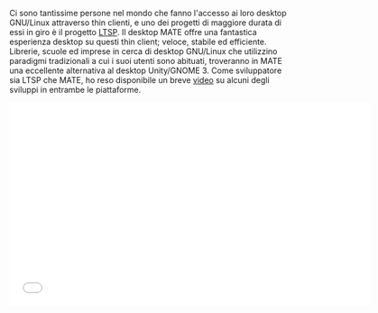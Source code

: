 <!--
.. link: https://www.youtube.com/watch?v=pnL47bbFN68
.. description:
.. tags: LTSP
.. date: 2013-03-20 11:30:13
.. title: MATE e LTSP
.. slug: 2013-03-20-mate-and-ltsp
.. author: Scott Balneaves
-->

Ci sono tantissime persone nel mondo che fanno l'accesso ai loro desktop GNU/Linux
attraverso thin clienti, e uno dei progetti di maggiore durata di essi in giro è il progetto  [LTSP](https://ltsp.org). Il desktop MATE offre una fantastica esperienza desktop su questi thin client; veloce, stabile ed efficiente.
Librerie, scuole ed imprese in cerca di desktop GNU/Linux che utilizzino paradigmi tradizionali a cui i suoi utenti sono abituati, troveranno in MATE una eccellente alternativa 
al desktop Unity/GNOME 3. Come sviluppatore sia LTSP che MATE, ho reso disponibile un breve [video](https://www.youtube.com/watch?v=pnL47bbFN68) su alcuni degli sviluppi in entrambe le piattaforme.

<iframe width="640" height="360" src="//www.youtube.com/embed/pnL47bbFN68" frameborder="0" allowfullscreen></iframe>
